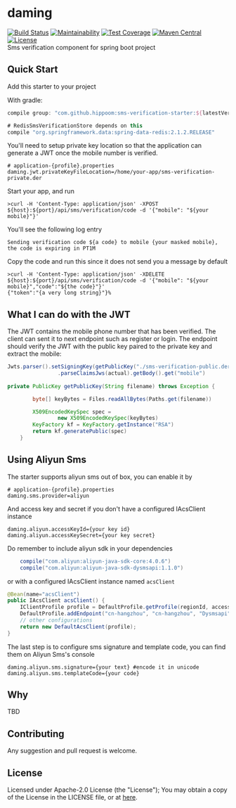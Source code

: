 # daming
[![Build Status](https://travis-ci.org/TheBund1st/daming.svg?branch=master)](https://travis-ci.org/TheBund1st/daming)
[![Maintainability](https://api.codeclimate.com/v1/badges/417d2e7b5ac9e45eb803/maintainability)](https://codeclimate.com/github/TheBund1st/daming/maintainability)
[![Test Coverage](https://api.codeclimate.com/v1/badges/417d2e7b5ac9e45eb803/test_coverage)](https://codeclimate.com/github/TheBund1st/daming/test_coverage)
[![Maven Central](https://maven-badges.herokuapp.com/maven-central/com.github.hippoom/sms-verification-starter/badge.svg)](https://maven-badges.herokuapp.com/maven-central/com.github.hippoom/sms-verification-starter)
[![License](https://img.shields.io/badge/License-Apache%202.0-blue.svg)](https://opensource.org/licenses/Apache-2.0)    
Sms verification component for spring boot project

## Quick Start

Add this starter to your project

With gradle:
```groovy
compile group: "com.github.hippoom:sms-verification-starter:${latestVersion}"

# RedisSmsVerificationStore depends on this
compile "org.springframework.data:spring-data-redis:2.1.2.RELEASE"
```

You'll need to setup private key location so that the application can generate a JWT once the mobile number is verified.

```properties
# application-{profile}.properties
daming.jwt.privateKeyFileLocation=/home/your-app/sms-verification-private.der
```
Start your app, and run

```jshelllanguage
>curl -H 'Content-Type: application/json' -XPOST ${host}:${port}/api/sms/verification/code -d '{"mobile": "${your mobile}"}'
```

You'll see the following log entry
```jshelllanguage
Sending verification code ${a code} to mobile {your masked mobile}, the code is expiring in PT1M
```

Copy the code and run this since it does not send you a message by default 

```jshelllanguage
>curl -H 'Content-Type: application/json' -XDELETE ${host}:${port}/api/sms/verification/code -d '{"mobile": "${your mobile}","code":"${the code}"}'
{"token":"{a very long string}"}%
```

## What I can do with the JWT
The JWT contains the mobile phone number that has been verified. The client can sent it to next endpoint such as register or login.
The endpoint should verify the JWT with the public key paired to the private key and extract the mobile:

```java
Jwts.parser().setSigningKey(getPublicKey("./sms-verification-public.der"))
                .parseClaimsJws(actual).getBody().get("mobile")
                
private PublicKey getPublicKey(String filename) throws Exception {

        byte[] keyBytes = Files.readAllBytes(Paths.get(filename))

        X509EncodedKeySpec spec =
                new X509EncodedKeySpec(keyBytes)
        KeyFactory kf = KeyFactory.getInstance("RSA")
        return kf.generatePublic(spec)
    }                
```

 

## Using Aliyun Sms

The starter supports aliyun sms out of box, you can enable it by 

```properties
# application-{profile}.properties
daming.sms.provider=aliyun
```

And access key and secret if you don't have a configured IAcsClient instance

```properties
daming.aliyun.accessKeyId={your key id}
daming.aliyun.accessKeySecret={your key secret}
```

Do remember to include aliyun sdk in your dependencies

```groovy
    compile("com.aliyun:aliyun-java-sdk-core:4.0.6")
    compile("com.aliyun:aliyun-java-sdk-dysmsapi:1.1.0")
```

or with a configured IAcsClient instance named `acsClient`

```java
@Bean(name="acsClient")
public IAcsClient acsClient() {
    IClientProfile profile = DefaultProfile.getProfile(regionId, accessKeyId, accessKeySecret);
    DefaultProfile.addEndpoint("cn-hangzhou", "cn-hangzhou", "Dysmsapi", "dysmsapi.aliyuncs.com");
    // other configurations
    return new DefaultAcsClient(profile);
}

```

The last step is to configure sms signature and template code, you can find them on Aliyun Sms's console

```properties
daming.aliyun.sms.signature={your text} #encode it in unicode
daming.aliyun.sms.templateCode={your code}
```





## Why

TBD

## Contributing

Any suggestion and pull request is welcome.

## License

Licensed under Apache-2.0 License (the "License"); You may obtain a copy of the License in the LICENSE file, or at [here](https://github.com/TheBund1st/daming/blob/master/LICENSE).